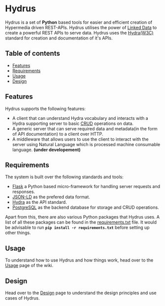Hydrus
===================
Hydrus is a set of **Python** based tools for easier and efficient creation of Hypermedia driven REST-APIs. Hydrus utilises the power of [Linked Data](https://en.wikipedia.org/wiki/Linked_data) to create a powerful REST APIs to serve data.
Hydrus uses the [Hydra(W3C)](http://www.hydra-cg.com/) standard for creation and documentation of it's APIs.

Table of contents
-------------
* [Features](#features)
* [Requirements](#req)
* [Usage](#usage)
* [Design](#design)

<a name="features"></a>
Features
-------------
Hydrus supports the following features:
- A client that can understand Hydra vocabulary and interacts with a Hydra supporting server to basic [CRUD](https://en.wikipedia.org/wiki/Create,_read,_update_and_delete) operations on data.
- A generic server that can serve required data and metadata(in the form of API documentation) to a client over HTTP.
- A middleware that allows users to use the client to interact with the server using Natural Language which is processed machine consumable language. **(under developement)**

<a name="req"></a>
Requirements
-------------
The system is built over the following standards and tools:
- [Flask](http://flask.pocoo.org/) a Python based micro-framework for handling server requests and responses.
- [JSON-LD](http://json-ld.org/spec/latest/json-ld/) as the prefered data format.
- [Hydra](http://www.hydra-cg.com/) as the API standard.
- [PostgreSQL](https://www.postgresql.org/) as the backend database for storage and CRUD operations.

Apart from this, there are also various Python packages that Hydrus uses. A list of all these packages can be found in the [requirements.txt](https://github.com/HTTP-APIs/hydrus/blob/master/requirements.txt) file. It would be advisable to run **`pip install -r requirements.txt`** before setting up other things.

<a name="usage"></a>
Usage
-------------
To understand how to use Hydrus and how things work, head over to the [Usage](Usage) page of the wiki.

<a name="design"></a>
Design
-------------
Head over to the [Design](Design) page to understand the design principles and use cases of Hydrus.